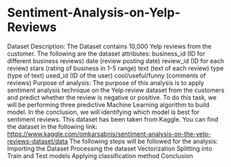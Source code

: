# Sentiment-Analysis-on-Yelp-Reviews

Dataset Description:
The Dataset contains 10,000 Yelp reviews from the customer. The following are the dataset attributes:
business_id (ID for different business reviews)
date (review posting date)
review_id (ID for each review)
stars (rating of business in 1-5 range)
text (text of each review)
type (type of text)
used_id (ID of the user)
cool/useful/funny (comments of reviews)
Purpose of analysis:
The purpose of this analysis is to apply sentiment analysis technique on the Yelp review dataset from the customers and predict whether the review is negative or positive. To do this task, we will be performing three predictive Machine Learning algorithm to build model. In the conclusion, we will identifying which model is best for sentiment reviews.
This dataset has been taken from Kaggle. You can find the dataset in the following link: https://www.kaggle.com/omkarsabnis/sentiment-analysis-on-the-yelp-reviews-dataset/data 
The following steps will be followed for the analysis:
Importing the Dataset
Processing the dataset
Vectorization
Splitting into Train and Test models
Applying classification method
Conclusion
